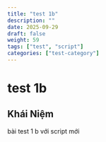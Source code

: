 ```yaml
---
title: "test 1b"
description: ""
date: 2025-09-29
draft: false
weight: 59
tags: ["test", "script"]
categories: ["test-category"]
---
```


# test 1b

<!-- **Mã:** 
**Nhóm:**  -->

## Khái Niệm

bài test 1 b với script mới